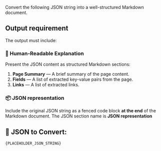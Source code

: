 Convert the following JSON string into a well-structured Markdown document.

## Output requirement

The output must include:

### 🧾 Human-Readable Explanation

Present the JSON content as structured Markdown sections:

1. **Page Summary** — A brief summary of the page content.
2. **Fields** — A list of extracted key-value pairs from the page.
3. **Links** — A list of extracted links.

### 📦 JSON representation

Include the original JSON string as a fenced code block **at the end** of the Markdown document.
The JSON section name is **JSON representation**

## 🔧 JSON to Convert:

```json-text
{PLACEHOLDER_JSON_STRING}
```
